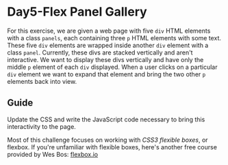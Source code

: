 # Day5-Flex Panel Gallery

For this exercise, we are given a web page with five `div` HTML elements with a class `panels`, 
each containing three `p` HTML elements with some text.
These five `div` elements are wrapped inside another `div` element with a class `panel`.
Currently, these divs are stacked vertically and aren't interactive. 
We want to display these divs vertically and have only the middle `p` element of each `div` displayed.
When a user clicks on a particular `div` element we want to expand that element and bring the two other `p` elements back into view. 

## Guide

Update the CSS and write the JavaScript code necessary to bring this interactivity to the page.

Most of this challenge focuses on working with _CSS3 flexible boxes_, or flexbox. 
If you're unfamiliar with flexible boxes, here's another free course provided by Wes Bos:
[flexbox.io](http://flexbox.io)



